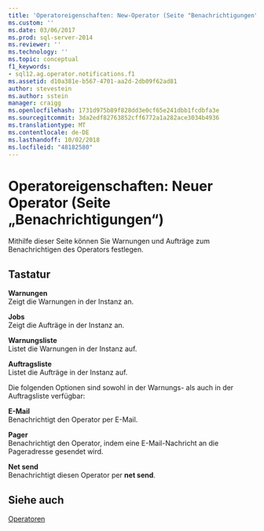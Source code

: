 ```yaml
---
title: 'Operatoreigenschaften: New-Operator (Seite "Benachrichtigungen") | Microsoft-Dokumentation'
ms.custom: ''
ms.date: 03/06/2017
ms.prod: sql-server-2014
ms.reviewer: ''
ms.technology: ''
ms.topic: conceptual
f1_keywords:
- sql12.ag.operator.notifications.f1
ms.assetid: d10a381e-b567-4701-aa2d-2db09f62ad81
author: stevestein
ms.author: sstein
manager: craigg
ms.openlocfilehash: 1731d975b89f828dd3e0cf65e241dbb1fcdbfa3e
ms.sourcegitcommit: 3da2edf82763852cff6772a1a282ace3034b4936
ms.translationtype: MT
ms.contentlocale: de-DE
ms.lasthandoff: 10/02/2018
ms.locfileid: "48182580"
---
```

# <a name="operator-properties-new-operator-notifications-page"></a>Operatoreigenschaften: Neuer Operator (Seite „Benachrichtigungen“)
  Mithilfe dieser Seite können Sie Warnungen und Aufträge zum Benachrichtigen des Operators festlegen.  
  
## <a name="options"></a>Tastatur  
 **Warnungen**  
 Zeigt die Warnungen in der Instanz an.  
  
 **Jobs**  
 Zeigt die Aufträge in der Instanz an.  
  
 **Warnungsliste**  
 Listet die Warnungen in der Instanz auf.  
  
 **Auftragsliste**  
 Listet die Aufträge in der Instanz auf.  
  
 Die folgenden Optionen sind sowohl in der Warnungs- als auch in der Auftragsliste verfügbar:  
  
 **E-Mail**  
 Benachrichtigt den Operator per E-Mail.  
  
 **Pager**  
 Benachrichtigt den Operator, indem eine E-Mail-Nachricht an die Pageradresse gesendet wird.  
  
 **Net send**  
 Benachrichtigt diesen Operator per **net send**.  
  
## <a name="see-also"></a>Siehe auch  
 [Operatoren](operators.md)  
  
  
